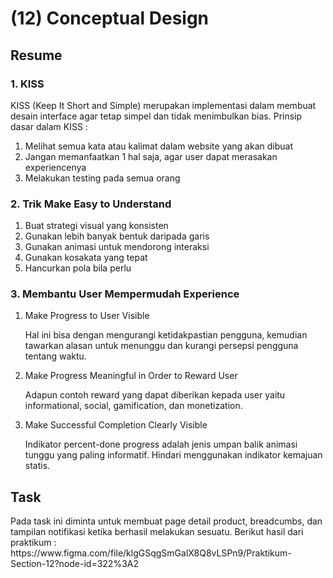 <h1>(12) Conceptual Design</h1>

<h2>Resume</h2>
<h3>1.  KISS</h3>
<p>
    KISS (Keep It Short and Simple) merupakan implementasi dalam membuat desain interface agar tetap simpel dan tidak menimbulkan bias. Prinsip dasar dalam KISS :
    <ol>
        <li>Melihat semua kata atau kalimat dalam website yang akan dibuat</li>
        <li>Jangan memanfaatkan 1 hal saja, agar user dapat merasakan experiencenya</li>
        <li>Melakukan testing pada semua orang</li>
    </ol>
</p>
<h3>2. Trik Make Easy to Understand</h3>
    <ol>
        <li>Buat strategi visual yang konsisten</li>
        <li>Gunakan lebih banyak bentuk daripada garis</li>
        <li>Gunakan animasi untuk mendorong interaksi</li>
        <li>Gunakan kosakata yang tepat</li>
        <li>Hancurkan pola bila perlu</li>
    </ol>
<h3>3. Membantu User Mempermudah Experience</h3>
    <ol>
        <li>Make Progress to User Visible</li>
            <p>Hal ini bisa dengan mengurangi ketidakpastian pengguna, kemudian tawarkan alasan untuk menunggu dan kurangi persepsi pengguna tentang waktu.</p>
        <li>Make Progress Meaningful in Order to Reward User</li>
            <P>Adapun contoh reward yang dapat diberikan kepada user yaitu informational, social, gamification, dan monetization.</P>
        <li>Make Successful Completion Clearly Visible</li>
            <p>Indikator percent-done progress adalah jenis umpan balik animasi tunggu yang paling informatif. Hindari menggunakan indikator kemajuan statis.</p>
    </ol>

<h2>Task</h2>
<p>
    Pada task ini diminta untuk membuat page detail product, breadcumbs, dan tampilan notifikasi ketika berhasil melakukan sesuatu.
    Berikut hasil dari praktikum :
    https://www.figma.com/file/klgGSqgSmGalX8Q8vLSPn9/Praktikum-Section-12?node-id=322%3A2
</p>

